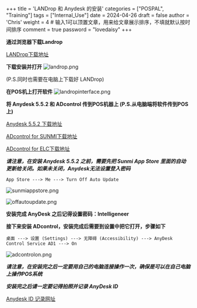 +++
title = 'LANDrop 和 Anydesk 的安装'
categories = ["POSPAL", "Training"]
tags = ["Internal_Use"]
date = 2024-04-26
draft = false
author = 'Chris'
weight = 4 # 输入1可以顶置文章，用来给文章展示排序，不填就默认按时间排序
comment = true
password = "lovedaisy"
+++

**通过浏览器下载Landrop**

[LANDrop下载地址](https://landrop.app/ "LANDrop下载")

**下载安装并打开**
![landrop.png](/img/landrop.png)

(P.S.同时也需要在电脑上下载好 LANDrop)

**在POS机上打开软件**
![landropinterface.png](/img/landropinterface.png)



**将 Anydesk 5.5.2 和 ADcontrol 传到POS机器上 (P.S.从电脑端将软件传到POS上)**

[Anydesk 5.5.2 下载地址](https://onedrive.live.com/?cid=8119C2A597679EB1&mid=A0722E84162626D8%21108&mcid=A0722E84162626D8&sd=1&id=8119C2A597679EB1%21159005&parId=8119C2A597679EB1%21130342&o=OneUp "Anydesk下载")

[ADcontrol for SUNMI下载地址](https://onedrive.live.com/?cid=8119C2A597679EB1&mid=A0722E84162626D8%21108&mcid=A0722E84162626D8&sd=1&id=8119C2A597679EB1%21159003&parId=8119C2A597679EB1%21130342&o=OneUp "ADcontrol for SUNMI下载")

[ADcontrol for ELC下载地址](https://onedrive.live.com/?cid=8119C2A597679EB1&mid=A0722E84162626D8%21108&mcid=A0722E84162626D8&sd=1&id=8119C2A597679EB1%21159004&parId=8119C2A597679EB1%21130342&o=OneUp "ADcontrol for ELC下载")

***请注意，在安装 Anydesk 5.5.2 之前，需要先把 Sunmi App Store 里面的自动更新给关闭。如果未关闭，Anydesk无法设置登入密码***
```dos
App Store ---> Me ---> Turn Off Auto Update
```
![sunmiappstore.png](/img/sunmiappstore.png)

![offautoupdate.png](/img/offautoupdate.png)

**安装完成 AnyDesk 之后记得设置密码：Intelligeneer**

**接下来安装 ADcontrol，安装完成后需要到设置中把它打开，步骤如下**
```dos
桌面 ---> 设置 (Settings) ---> 无障碍 (Accessibility) ---> AnyDesk Control Service AD1 ---> On
```
![adcontrolon.png](/img/adcontrolon.png)

***请注意，在安装完之后一定要用自己的电脑连接操作一次，确保是可以在自己电脑上操作POS系统***

***安装完之后请一定要记得拍照并记录 AnyDesk ID***

[Anydesk ID 记录网址](https://onedrive.live.com/edit.aspx?resid=8119C2A597679EB1!126794&cid=8119c2a597679eb1&authkey=!Agdu_ujlc7MC7nU&CT=1683622310119&OR=ItemsView "Anydesk ID 记录网址")
